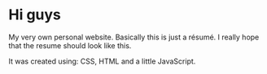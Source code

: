 # Hi guys

My very own personal website. Basically this is just a résumé.
I really hope that the resume should look like this.

It was created using: CSS, HTML and a little JavaScript.
